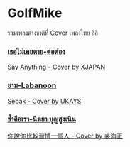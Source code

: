 # GolfMike
รวมเพลงต่างชาติที่ Cover เพลงไทย อิอิ

### [เธอไม่เคยตาย-ต่อต๋อง](https://www.youtube.com/watch?v=nY_zC3Ue38s)
[Say Anything - Cover by XJAPAN](https://www.youtube.com/watch?v=9_mSZ2jVRaI)

### [ยาม-Labanoon](https://www.youtube.com/watch?v=E4lwRzvd86c)
[Sebak - Cover by UKAYS](https://www.youtube.com/watch?v=wYhtss1JTIU)

### [ช้ำคือเรา-นิตยา บุญสูงเนิน](https://www.youtube.com/watch?v=yqpmX4eOCHo)
[你說你比較習慣一個人 - Cover by 裘海正](https://www.youtube.com/watch?v=MB0P8XixzGE)
